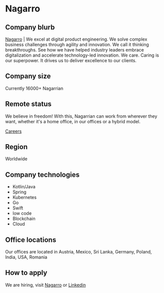 # Nagarro 

## Company blurb

[Nagarro](https://www.nagarro.com/en) | We excel at digital product engineering. We solve complex business challenges through agility and innovation. We call it thinking breakthroughs. See how we have helped industry leaders embrace digitalization and accelerate technology-led innovation. We care. Caring is our superpower.
It drives us to deliver excellence to our clients.



## Company size

Currently 16000+ Nagarrian

## Remote status

We believe in freedom! With this, Nagarrian can work from wherever they want, whether it's a home office, in our offices or a hybrid model.

[Careers](https://www.nagarro.com/en/careers)

## Region

Worldwide

## Company technologies

- Kotlin/Java
- Spring
- Kubernetes
- Go
- Swift
- low code
- Blockchain 
- Cloud

## Office locations

Our offices are located in Austria, Mexico, Sri Lanka, Germany, Poland, India, USA, Romania

## How to apply

We are hiring, visit [Nagarro](https://www.nagarro.com/en/careers) or [Linkedin](https://www.linkedin.com/company/nagarro/)
